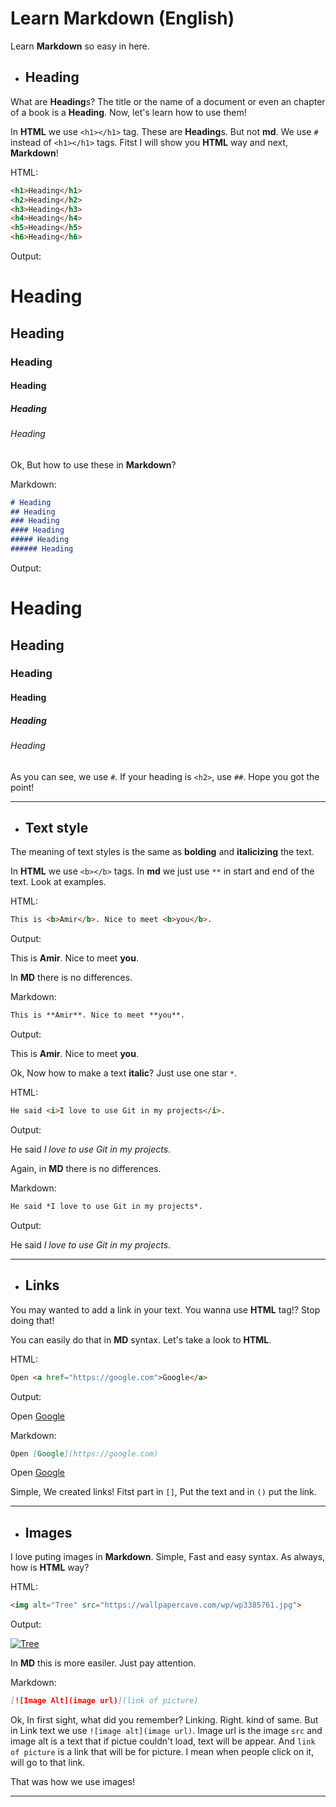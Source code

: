 # Learn Markdown (English)

Learn **Markdown** so easy in here.

- ## Heading

What are **Heading**s? The title or the name of a document or even an chapter of a book is a **Heading**. Now, let's learn how to use them!

In **HTML** we use `<h1></h1>` tag. These are **Heading**s. But not **md**. We use `#` instead of `<h1></h1>` tags. Fitst I will show you **HTML** way and next, **Markdown**!

HTML:

```html
<h1>Heading</h1>
<h2>Heading</h2>
<h3>Heading</h3>
<h4>Heading</h4>
<h5>Heading</h5>
<h6>Heading</h6>
```

Output:

# Heading
## Heading
### Heading
#### Heading
##### Heading
###### Heading

Ok, But how to use these in **Markdown**?

Markdown:

```markdown
# Heading
## Heading
### Heading
#### Heading
##### Heading
###### Heading
````

Output:

# Heading
## Heading
### Heading
#### Heading
##### Heading
###### Heading

As you can see, we use `#`. If your heading is `<h2>`, use `##`. Hope you got the point!

---

- ## Text style

The meaning of text styles is the same as **bolding** and **italicizing** the text.

In **HTML** we use `<b></b>` tags. In **md** we just use `**` in start and end of the text. Look at examples.

HTML:
```html
This is <b>Amir</b>. Nice to meet <b>you</b>.
```

Output:

This is **Amir**. Nice to meet **you**.

In **MD** there is no differences.

Markdown:

```markdown
This is **Amir**. Nice to meet **you**.
```

Output:

This is **Amir**. Nice to meet **you**.

Ok, Now how to make a text **italic**? Just use one star `*`.

HTML:
```html
He said <i>I love to use Git in my projects</i>.
```

Output:

He said *I love to use Git in my projects*.

Again, in **MD** there is no differences.

Markdown:

```markdown
He said *I love to use Git in my projects*.
```

Output:

He said *I love to use Git in my projects*.

---

- ## Links

You may wanted to add a link in your text. You wanna use **HTML** tag!? Stop doing that!

You can easily do that in **MD** syntax. Let's take a look to **HTML**.

HTML:

```html
Open <a href="https://google.com">Google</a>
```

Output:

Open [Google](https://google.com)

Markdown:

```markdown
Open [Google](https://google.com)
```

Open [Google](https://google.com)

Simple, We created links! Fitst part in `[]`, Put the text and in `()` put the link.

---

- ## Images

I love puting images in **Markdown**. Simple, Fast and easy syntax. As always, how is **HTML** way?

HTML:

```html
<img alt="Tree" src="https://wallpapercave.com/wp/wp3385761.jpg">
```

Output:

[![Tree](https://wallpapercave.com/wp/wp3385761.jpg)](https://wallpapercave.com/wp/wp3385761.jpg)

In **MD** this is more easiler. Just pay attention.

Markdown:

```markdown
[![Image Alt](image url)](link of picture)
```

Ok, In first sight, what did you remember? Linking. Right. kind of same. But in Link text we use `![image alt](image url)`. Image url is the image `src` and image alt is a text that if pictue couldn't load, text will be appear. And `link of picture` is a link that will be for picture. I mean when people click on it, will go to that link.

That was how we use images!

---